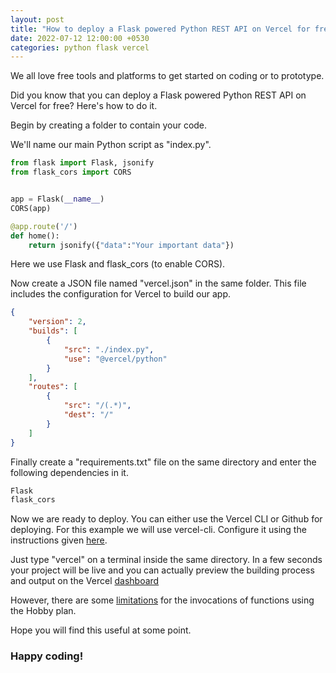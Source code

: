 ```yaml
---
layout: post
title: "How to deploy a Flask powered Python REST API on Vercel for free?"
date: 2022-07-12 12:00:00 +0530
categories: python flask vercel
---
```

We all love free tools and platforms to get started on coding or to prototype.

Did you know that you can deploy a Flask powered Python REST API on Vercel for free? Here's how to do it.

Begin by creating a folder to contain your code.

We'll name our main Python script as "index.py".

```python
from flask import Flask, jsonify
from flask_cors import CORS


app = Flask(__name__)
CORS(app)

@app.route('/')
def home():
    return jsonify({"data":"Your important data"})
```

Here we use Flask and flask_cors (to enable CORS).

Now create a JSON file named "vercel.json" in the same folder. This file includes the configuration for Vercel to build our app.

```json
{
    "version": 2,
    "builds": [
        {
            "src": "./index.py",
            "use": "@vercel/python"
        }
    ],
    "routes": [
        {
            "src": "/(.*)",
            "dest": "/"
        }
    ]
}
```

Finally create a "requirements.txt" file on the same directory and enter the following dependencies in it.

```txt
Flask
flask_cors
```

Now we are ready to deploy. You can either use the Vercel CLI or Github for deploying. For this example we will use vercel-cli. Configure it using the instructions given [here](https://vercel.com/docs/concepts/deployments/overview#vercel-cli).

Just type "vercel" on a terminal inside the same directory. In a few seconds your project will be live and you can actually preview the building process and output on the Vercel [dashboard](https://vercel.com/dashboard)

However, there are some [limitations](https://vercel.com/docs/concepts/limits/overview) for the invocations of functions using the Hobby plan.

Hope you will find this useful at some point. 

### Happy coding!